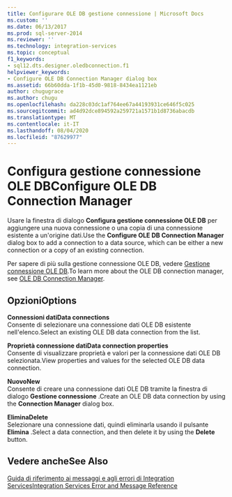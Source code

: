 ```yaml
---
title: Configurare OLE DB gestione connessione | Microsoft Docs
ms.custom: ''
ms.date: 06/13/2017
ms.prod: sql-server-2014
ms.reviewer: ''
ms.technology: integration-services
ms.topic: conceptual
f1_keywords:
- sql12.dts.designer.oledbconnection.f1
helpviewer_keywords:
- Configure OLE DB Connection Manager dialog box
ms.assetid: 66b60dda-1f1b-45d0-9818-8434ea1121eb
author: chugugrace
ms.author: chugu
ms.openlocfilehash: da228c03dc1af764ee67a44193931ce646f5c025
ms.sourcegitcommit: ad4d92dce894592a259721a1571b1d8736abacdb
ms.translationtype: MT
ms.contentlocale: it-IT
ms.lasthandoff: 08/04/2020
ms.locfileid: "87629977"
---
```

# <a name="configure-ole-db-connection-manager"></a><span data-ttu-id="528ad-102">Configura gestione connessione OLE DB</span><span class="sxs-lookup"><span data-stu-id="528ad-102">Configure OLE DB Connection Manager</span></span>
  <span data-ttu-id="528ad-103">Usare la finestra di dialogo **Configura gestione connessione OLE DB** per aggiungere una nuova connessione o una copia di una connessione esistente a un'origine dati.</span><span class="sxs-lookup"><span data-stu-id="528ad-103">Use the **Configure OLE DB Connection Manager** dialog box to add a connection to a data source, which can be either a new connection or a copy of an existing connection.</span></span>  
  
 <span data-ttu-id="528ad-104">Per sapere di più sulla gestione connessione OLE DB, vedere [Gestione connessione OLE DB](connection-manager/ole-db-connection-manager.md).</span><span class="sxs-lookup"><span data-stu-id="528ad-104">To learn more about the OLE DB connection manager, see [OLE DB Connection Manager](connection-manager/ole-db-connection-manager.md).</span></span>  
  
## <a name="options"></a><span data-ttu-id="528ad-105">Opzioni</span><span class="sxs-lookup"><span data-stu-id="528ad-105">Options</span></span>  
 <span data-ttu-id="528ad-106">**Connessioni dati**</span><span class="sxs-lookup"><span data-stu-id="528ad-106">**Data connections**</span></span>  
 <span data-ttu-id="528ad-107">Consente di selezionare una connessione dati OLE DB esistente nell'elenco.</span><span class="sxs-lookup"><span data-stu-id="528ad-107">Select an existing OLE DB data connection from the list.</span></span>  
  
 <span data-ttu-id="528ad-108">**Proprietà connessione dati**</span><span class="sxs-lookup"><span data-stu-id="528ad-108">**Data connection properties**</span></span>  
 <span data-ttu-id="528ad-109">Consente di visualizzare proprietà e valori per la connessione dati OLE DB selezionata.</span><span class="sxs-lookup"><span data-stu-id="528ad-109">View properties and values for the selected OLE DB data connection.</span></span>  
  
 <span data-ttu-id="528ad-110">**Nuovo**</span><span class="sxs-lookup"><span data-stu-id="528ad-110">**New**</span></span>  
 <span data-ttu-id="528ad-111">Consente di creare una connessione dati OLE DB tramite la finestra di dialogo **Gestione connessione** .</span><span class="sxs-lookup"><span data-stu-id="528ad-111">Create an OLE DB data connection by using the **Connection Manager** dialog box.</span></span>  
  
 <span data-ttu-id="528ad-112">**Elimina**</span><span class="sxs-lookup"><span data-stu-id="528ad-112">**Delete**</span></span>  
 <span data-ttu-id="528ad-113">Selezionare una connessione dati, quindi eliminarla usando il pulsante **Elimina** .</span><span class="sxs-lookup"><span data-stu-id="528ad-113">Select a data connection, and then delete it by using the **Delete** button.</span></span>  
  
## <a name="see-also"></a><span data-ttu-id="528ad-114">Vedere anche</span><span class="sxs-lookup"><span data-stu-id="528ad-114">See Also</span></span>  
 [<span data-ttu-id="528ad-115">Guida di riferimento ai messaggi e agli errori di Integration Services</span><span class="sxs-lookup"><span data-stu-id="528ad-115">Integration Services Error and Message Reference</span></span>](../../2014/integration-services/integration-services-error-and-message-reference.md)  
  
  
